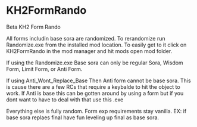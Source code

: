 # KH2FormRando

Beta KH2 Form Rando

All forms includin base sora are randomized. To rerandomize run Randomize.exe from the installed mod location.
To easily get to it click on KH2FormRando in the mod manager and hit mods open mod folder.

If using the Randomize.exe
Base sora can only be regular Sora, Wisdom Form, Limit Form, or Anti Form.

If using Anti_Wont_Replace_Base
Then Anti form cannot be base sora. This is cause there are a few RCs that require a keybalde to hit the object to work. If Anti is base this can be gotten around by using a form but if you dont want to have to deal with that use this .exe

Everything else is fully random. Form exp requirements stay vanilla. EX: if base sora replaes final have fun leveling up final as base sora.
